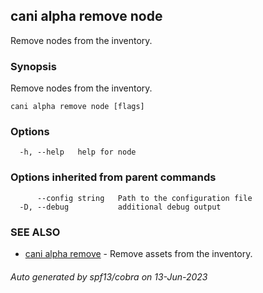 ## cani alpha remove node

Remove nodes from the inventory.

### Synopsis

Remove nodes from the inventory.

```
cani alpha remove node [flags]
```

### Options

```
  -h, --help   help for node
```

### Options inherited from parent commands

```
      --config string   Path to the configuration file
  -D, --debug           additional debug output
```

### SEE ALSO

* [cani alpha remove](cani_alpha_remove.md)	 - Remove assets from the inventory.

###### Auto generated by spf13/cobra on 13-Jun-2023
